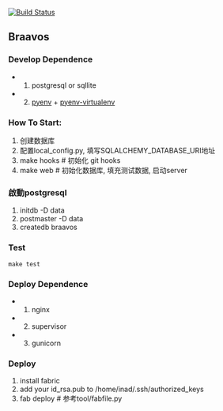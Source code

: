 [![Build Status](http://ci.inad.com/github.com/borngods/braavos/status.svg?branch=master)](http://ci.inad.com/github.com/borngods/braavos)

## Braavos

### Develop Dependence

- 1. postgresql or sqllite
- 2. [pyenv](https://github.com/yyuu/pyenv) + [pyenv-virtualenv](https://github.com/yyuu/pyenv-virtualenv)

### How To Start:

  1. 创建数据库
  2. 配置local_config.py, 填写SQLALCHEMY_DATABASE_URI地址
  3. make hooks  # 初始化 git hooks
  4. make web  # 初始化数据库, 填充测试数据, 启动server 

### 啟動postgresql

1. initdb -D data
2. postmaster -D data
3. createdb braavos


### Test

    make test

### Deploy Dependence

- 1. nginx
- 2. supervisor
- 3. gunicorn

### Deploy

  1. install fabric
  2. add your id_rsa.pub to /home/inad/.ssh/authorized_keys
  3. fab deploy # 参考tool/fabfile.py
